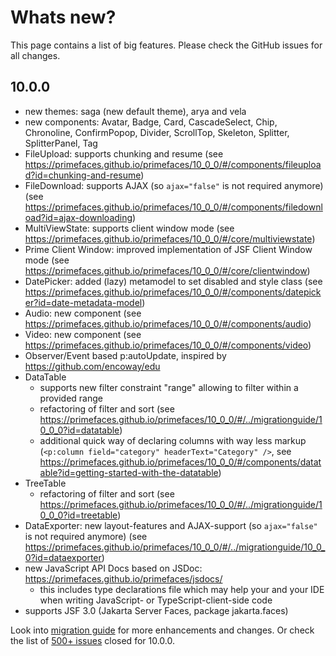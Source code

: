 # Whats new?

This page contains a list of big features. Please check the GitHub issues for all changes.

## 10.0.0

  * new themes: saga (new default theme), arya and vela
  * new components: Avatar, Badge, Card, CascadeSelect, Chip, Chronoline, ConfirmPopop, Divider, ScrollTop, Skeleton, Splitter, SplitterPanel, Tag
  * FileUpload: supports chunking and resume (see https://primefaces.github.io/primefaces/10_0_0/#/components/fileupload?id=chunking-and-resume)
  * FileDownload: supports AJAX (so `ajax="false"` is not required anymore) (see https://primefaces.github.io/primefaces/10_0_0/#/components/filedownload?id=ajax-downloading)
  * MultiViewState: supports client window mode (see https://primefaces.github.io/primefaces/10_0_0/#/core/multiviewstate)
  * Prime Client Window: improved implementation of JSF Client Window mode (see https://primefaces.github.io/primefaces/10_0_0/#/core/clientwindow)
  * DatePicker: added (lazy) metamodel to set disabled and style class (see https://primefaces.github.io/primefaces/10_0_0/#/components/datepicker?id=date-metadata-model)
  * Audio: new component (see https://primefaces.github.io/primefaces/10_0_0/#/components/audio)
  * Video: new component (see https://primefaces.github.io/primefaces/10_0_0/#/components/video)
  * Observer/Event based p:autoUpdate, inspired by https://github.com/encoway/edu
  * DataTable
    * supports new filter constraint "range" allowing to filter within a provided range
    * refactoring of filter and sort (see https://primefaces.github.io/primefaces/10_0_0/#/../migrationguide/10_0_0?id=datatable)
    * additional quick way of declaring columns with way less markup (`<p:column field="category" headerText="Category" />`, see https://primefaces.github.io/primefaces/10_0_0/#/components/datatable?id=getting-started-with-the-datatable)
  * TreeTable
    * refactoring of filter and sort (see https://primefaces.github.io/primefaces/10_0_0/#/../migrationguide/10_0_0?id=treetable)
  * DataExporter: new layout-features and AJAX-support (so `ajax="false"` is not required anymore) (see https://primefaces.github.io/primefaces/10_0_0/#/../migrationguide/10_0_0?id=dataexporter)
  * new JavaScript API Docs based on JSDoc: https://primefaces.github.io/primefaces/jsdocs/
    * this includes type declarations file which may help your and your IDE when writing JavaScript- or TypeScript-client-side code
  * supports JSF 3.0 (Jakarta Server Faces, package jakarta.faces)

Look into [migration guide](https://primefaces.github.io/primefaces/10_0_0/#/../migrationguide/10_0_0?id=datatable) for more enhancements and changes.
Or check the list of [500+ issues](https://github.com/primefaces/primefaces/milestone/12?closed=1) closed for 10.0.0.
